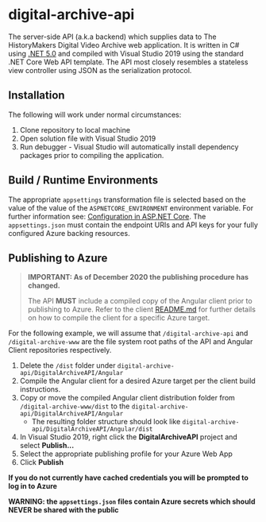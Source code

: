 # digital-archive-api

The server-side API (a.k.a backend) which supplies data to The HistoryMakers Digital Video Archive web application. 
It is written in C# using [.NET 5.0](https://dotnet.microsoft.com/download) and compiled with Visual Studio 2019
using the standard .NET Core Web API template.  The API most closely resembles a stateless view controller using JSON as the serialization protocol. 


## Installation

The following will work under normal circumstances:

1. Clone repository to local machine
2. Open solution file with Visual Studio 2019
3. Run debugger - Visual Studio will automatically install dependency packages prior to compiling the application.

## Build / Runtime Environments

The appropriate `appsettings` transformation file is selected based on the value of the value of the `ASPNETCORE_ENVIRONMENT` environment variable. For further information see: [Configuration in ASP.NET Core](https://docs.microsoft.com/en-us/aspnet/core/fundamentals/configuration/?view=aspnetcore-3.1). The `appsettings.json` must contain the endpoint URIs and API keys for your fully configured Azure backing resources.

## Publishing to Azure

> **IMPORTANT: As of December 2020 the publishing procedure has changed.**
>
> The API **MUST** include a compiled copy of the Angular client prior to publishing to Azure. Refer to the client [README.md](https://github.com/oral-history-video-archive/digital-archive-www/) for further details on how to compile the client for a specific Azure target.

For the following example, we will assume that `/digital-archive-api` and `/digital-archive-www` are the file system root paths of the API and Angular Client repositories respectively.

1. Delete the `/dist` folder under `digital-archive-api/DigitalArchiveAPI/Angular`
1. Compile the Angular client for a desired Azure target per the client build instructions. 
1. Copy or move the compiled Angular client distribution folder from `/digital-archive-www/dist` to the `digital-archive-api/DigitalArchiveAPI/Angular`
    * The resulting folder structure should look like `digital-archive-api/DigitalArchiveAPI/Angular/dist`
1. In Visual Studio 2019, right click the **DigitalArchiveAPI** project and select **Publish...**
1. Select the appropriate publishing profile for your Azure Web App
1. Click **Publish**

**If you do not currently have cached credentials you will be prompted to log in to Azure**

**WARNING: the `appsettings.json` files contain Azure secrets which should NEVER be shared with the public**